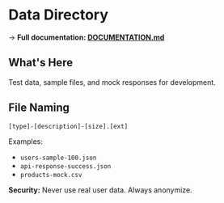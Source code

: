# Data Directory

→ **Full documentation: [DOCUMENTATION.md](/DOCUMENTATION.md#data-architecture)**

## What's Here

Test data, sample files, and mock responses for development.

## File Naming

`[type]-[description]-[size].[ext]`

Examples:
- `users-sample-100.json`
- `api-response-success.json`
- `products-mock.csv`

**Security:** Never use real user data. Always anonymize.